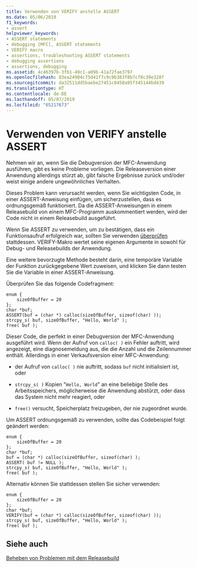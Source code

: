 ```yaml
---
title: Verwenden von VERIFY anstelle ASSERT
ms.date: 05/06/2019
f1_keywords:
- assert
helpviewer_keywords:
- ASSERT statements
- debugging [MFC], ASSERT statements
- VERIFY macro
- assertions, troubleshooting ASSERT statements
- debugging assertions
- assertions, debugging
ms.assetid: 4c46397b-3fb1-49c1-a09b-41a72fae3797
ms.openlocfilehash: 83ea24904c75d41f7c9c9b383f8b7cf8c39e328f
ms.sourcegitcommit: da32511dd5baebe27451c0458a95f345144bd439
ms.translationtype: HT
ms.contentlocale: de-DE
ms.lasthandoff: 05/07/2019
ms.locfileid: "65217673"
---
```

# <a name="using-verify-instead-of-assert"></a>Verwenden von VERIFY anstelle ASSERT

Nehmen wir an, wenn Sie die Debugversion der MFC-Anwendung ausführen, gibt es keine Probleme vorliegen. Die Releaseversion einer Anwendung allerdings stürzt ab, gibt falsche Ergebnisse zurück und/oder weist einige andere ungewöhnliches Verhalten.

Dieses Problem kann verursacht werden, wenn Sie wichtigsten Code, in einer ASSERT-Anweisung einfügen, um sicherzustellen, dass es ordnungsgemäß funktioniert. Da die ASSERT-Anweisungen in einem Releasebuild von einem MFC-Programm auskommentiert werden, wird der Code nicht in einem Releasebuild ausgeführt.

Wenn Sie ASSERT zu verwenden, um zu bestätigen, dass ein Funktionsaufruf erfolgreich war, sollten Sie verwenden [überprüfen](../mfc/reference/diagnostic-services.md#verify) stattdessen. VERIFY-Makro wertet seine eigenen Argumente in sowohl für Debug- und Releasebuilds der Anwendung.

Eine weitere bevorzugte Methode besteht darin, eine temporäre Variable der Funktion zurückgegebene Wert zuweisen, und klicken Sie dann testen Sie die Variable in einer ASSERT-Anweisung.

Überprüfen Sie das folgende Codefragment:

```
enum {
    sizeOfBuffer = 20
};
char *buf;
ASSERT(buf = (char *) calloc(sizeOfBuffer, sizeof(char) ));
strcpy_s( buf, sizeOfBuffer, "Hello, World" );
free( buf );
```

Dieser Code, die perfekt in einer Debugversion der MFC-Anwendung ausgeführt wird. Wenn der Aufruf von `calloc( )` ein Fehler auftritt, wird angezeigt, eine diagnosemeldung aus, die die Anzahl und die Zeilennummer enthält. Allerdings in einer Verkaufsversion einer MFC-Anwendung:

- der Aufruf von `calloc( )` nie auftritt, sodass `buf` nicht initialisiert ist, oder

- `strcpy_s( )` Kopien "`Hello, World`" an eine beliebige Stelle des Arbeitsspeichers, möglicherweise die Anwendung abstürzt, oder dass das System nicht mehr reagiert, oder

- `free()` versucht, Speicherplatz freizugeben, der nie zugeordnet wurde.

Um ASSERT ordnungsgemäß zu verwenden, sollte das Codebeispiel folgt geändert werden:

```
enum {
    sizeOfBuffer = 20
};
char *buf;
buf = (char *) calloc(sizeOfBuffer, sizeof(char) );
ASSERT( buf != NULL );
strcpy_s( buf, sizeOfBuffer, "Hello, World" );
free( buf );
```

Alternativ können Sie stattdessen stellen Sie sicher verwenden:

```
enum {
    sizeOfBuffer = 20
};
char *buf;
VERIFY(buf = (char *) calloc(sizeOfBuffer, sizeof(char) ));
strcpy_s( buf, sizeOfBuffer, "Hello, World" );
free( buf );
```

## <a name="see-also"></a>Siehe auch

[Beheben von Problemen mit dem Releasebuild](fixing-release-build-problems.md)

